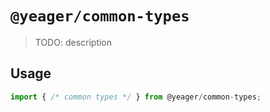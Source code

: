 # `@yeager/common-types`

> TODO: description

## Usage

```ts
import { /* common types */ } from @yeager/common-types;
```
